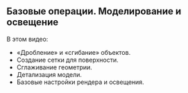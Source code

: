 ## Базовые операции. Моделирование и освещение

В этом видео:

- «Дробление» и «сгибание» объектов.
- Создание сетки для поверхности.
- Сглаживание геометрии.
- Детализация модели.
- Базовые настройки рендера и освещения.

[](https://player.softculture.cc/embed/online/BLE/BLE_3.28.07_L1-3_Modeling)
